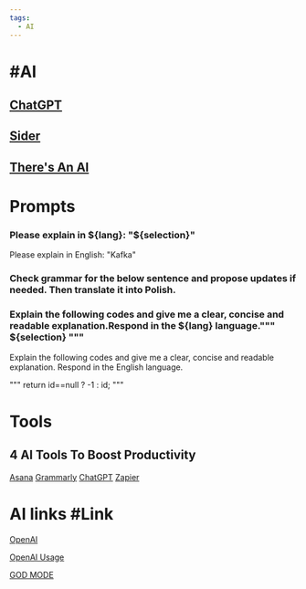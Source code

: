 ```yaml
---
tags:
  - AI
---
```


# #AI 

## [ChatGPT](https://chat.openai.com/)

## [Sider](https://chromewebstore.google.com/detail/sider-pasek-chatgpt-+-vis/difoiogjjojoaoomphldepapgpbgkhkb)

## [There's An AI](https://theresanai.com/)

# Prompts

### Please explain in ${lang}: "${selection}"
Please explain in English: "Kafka"

### Check grammar for the below sentence and propose updates if needed. Then translate it into Polish.

### Explain the following codes and give me a clear, concise and readable explanation.Respond in the ${lang} language.""" ${selection} """
Explain the following codes and give me a clear, concise and readable explanation. Respond in the English language.

"""
return id==null ? -1 : id;
"""

# Tools

## 4 AI Tools To Boost Productivity
[Asana](https://asana.com/)
[Grammarly](https://grammarly.com/)
[ChatGPT](https://chatgpt.com/)
[Zapier](https://zapier.com/app/home)

# AI links #Link

[OpenAI](https://openai.com/)

[OpenAI Usage](https://platform.openai.com/account/usage)

[GOD MODE](https://godmode.space/)

